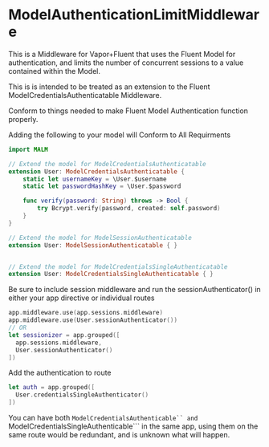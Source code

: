 # ModelAuthenticationLimitMiddleware

This is a Middleware for Vapor+Fluent that uses the Fluent Model for authentication,
and limits the number of concurrent sessions to a value contained within the Model.

This is is intended to be treated as an extension to the Fluent ModelCredentialsAuthenticatable Middleware.

Conform to things needed to make Fluent Model Authentication function properly.

Adding the following to your model will Conform to All Requirments

```swift
import MALM

// Extend the model for ModelCredentialsAuthenticatable
extension User: ModelCredentialsAuthenticatable {
    static let usernameKey = \User.$username
    static let passwordHashKey = \User.$password

    func verify(password: String) throws -> Bool {
        try Bcrypt.verify(password, created: self.password)
    }
}

// Extend the model for ModelSessionAuthenticatable
extension User: ModelSessionAuthenticatable { }


// Extend the model for ModelCredentialsSingleAuthenticatable
extension User: ModelCredentialsSingleAuthenticatable { }

```

Be sure to include session middleware and run the sessionAuthenticator()
in either your app directive or individual routes

```swift
app.middleware.use(app.sessions.middleware)
app.middleware.use(User.sessionAuthenticator())
// OR 
let sessionizer = app.grouped([
  app.sessions.middleware,
  User.sessionAuthenticator()
])
```
Add the authentication to route

```swift
let auth = app.grouped([
  User.credentialsSingleAuthenticator()
])

```

You can have both ```ModelCredentialsAuthenticable`` and ```ModelCredentialsSingleAuthenticable``` in the same app,
using them on the same route would be redundant, and is unknown what will happen.

